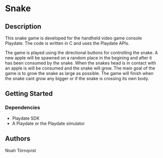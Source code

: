 # Snake

## Description
This snake game is developed for the handheld video game console Playdate. The code is written in C and uses the Playdate APIs. 

The game is played using the directional buttons for controlling the snake. A new apple will be spawned on a random place in the begining and after it has been consumed by the snake. When the snakes head is in contact with an apple is will be consumed and the snake will grow. The main goal
of the game is to grow the snake as large as possible. The game will finish when the snake cant grow any bigger or if the snake is crossing its own body. 

## Getting Started
### Dependencies

- Playdate SDK
- A Playdate or the Playdate simulator 

## Authors
Noah Törnqvist
